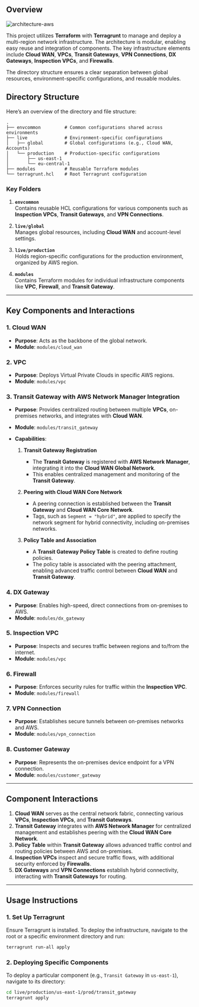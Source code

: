 ## Overview

![architecture-aws](https://github.com/user-attachments/assets/58db37e2-9d6e-49d1-b7c1-75d925da78f6)

This project utilizes **Terraform** with **Terragrunt** to manage and deploy a multi-region network infrastructure. The architecture is modular, enabling easy reuse and integration of components. The key infrastructure elements include **Cloud WAN**, **VPCs**, **Transit Gateways**, **VPN Connections**, **DX Gateways**, **Inspection VPCs**, and **Firewalls**.

The directory structure ensures a clear separation between global resources, environment-specific configurations, and reusable modules.

## Directory Structure

Here’s an overview of the directory and file structure:

```
.
├── envcommon         # Common configurations shared across environments
├── live              # Environment-specific configurations
│   ├── global        # Global configurations (e.g., Cloud WAN, Accounts)
│   └── production    # Production-specific configurations
│       ├── us-east-1
│       └── eu-central-1
├── modules           # Reusable Terraform modules
└── terragrunt.hcl    # Root Terragrunt configuration
```

### Key Folders

1. **`envcommon`**  
   Contains reusable HCL configurations for various components such as **Inspection VPCs**, **Transit Gateways**, and **VPN Connections**.

2. **`live/global`**  
   Manages global resources, including **Cloud WAN** and account-level settings.

3. **`live/production`**  
   Holds region-specific configurations for the production environment, organized by AWS region.

4. **`modules`**  
   Contains Terraform modules for individual infrastructure components like **VPC**, **Firewall**, and **Transit Gateway**.

---

## Key Components and Interactions

### 1. **Cloud WAN**

- **Purpose**: Acts as the backbone of the global network.
- **Module**: `modules/cloud_wan`

### 2. **VPC**

- **Purpose**: Deploys Virtual Private Clouds in specific AWS regions.
- **Module**: `modules/vpc`

### 3. **Transit Gateway with AWS Network Manager Integration**

- **Purpose**: Provides centralized routing between multiple **VPCs**, on-premises networks, and integrates with **Cloud WAN**.
- **Module**: `modules/transit_gateway`
- **Capabilities**:

  1.  **Transit Gateway Registration**

      - The **Transit Gateway** is registered with **AWS Network Manager**, integrating it into the **Cloud WAN Global Network**.
      - This enables centralized management and monitoring of the **Transit Gateway**.

  2.  **Peering with Cloud WAN Core Network**

      - A peering connection is established between the **Transit Gateway** and **Cloud WAN Core Network**.
      - Tags, such as `Segment = "hybrid"`, are applied to specify the network segment for hybrid connectivity, including on-premises networks.

  3.  **Policy Table and Association**
      - A **Transit Gateway Policy Table** is created to define routing policies.
      - The policy table is associated with the peering attachment, enabling advanced traffic control between **Cloud WAN** and **Transit Gateway**.

### 4. **DX Gateway**

- **Purpose**: Enables high-speed, direct connections from on-premises to AWS.
- **Module**: `modules/dx_gateway`

### 5. **Inspection VPC**

- **Purpose**: Inspects and secures traffic between regions and to/from the internet.
- **Module**: `modules/vpc`

### 6. **Firewall**

- **Purpose**: Enforces security rules for traffic within the **Inspection VPC**.
- **Module**: `modules/firewall`

### 7. **VPN Connection**

- **Purpose**: Establishes secure tunnels between on-premises networks and AWS.
- **Module**: `modules/vpn_connection`

### 8. **Customer Gateway**

- **Purpose**: Represents the on-premises device endpoint for a VPN connection.
- **Module**: `modules/customer_gateway`

---

## Component Interactions

1. **Cloud WAN** serves as the central network fabric, connecting various **VPCs**, **Inspection VPCs**, and **Transit Gateways**.
2. **Transit Gateway** integrates with **AWS Network Manager** for centralized management and establishes peering with the **Cloud WAN Core Network**.
3. **Policy Table** within **Transit Gateway** allows advanced traffic control and routing policies between AWS and on-premises.
4. **Inspection VPCs** inspect and secure traffic flows, with additional security enforced by **Firewalls**.
5. **DX Gateways** and **VPN Connections** establish hybrid connectivity, interacting with **Transit Gateways** for routing.

---

## Usage Instructions

### 1. **Set Up Terragrunt**

Ensure Terragrunt is installed. To deploy the infrastructure, navigate to the root or a specific environment directory and run:

```bash
terragrunt run-all apply
```

### 2. **Deploying Specific Components**

To deploy a particular component (e.g., `Transit Gateway` in `us-east-1`), navigate to its directory:

```bash
cd live/production/us-east-1/prod/transit_gateway
terragrunt apply
```

